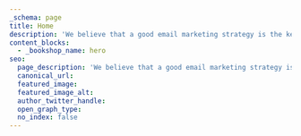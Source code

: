 ```yaml
---
_schema: page
title: Home
description: 'We believe that a good email marketing strategy is the key to growth. So we’re helping you grow your business with tools and resources that make email marketing easy.'
content_blocks:
  - _bookshop_name: hero
seo:
  page_description: 'We believe that a good email marketing strategy is the key to growth. So we’re helping you grow your business with tools and resources that make email marketing easy.'
  canonical_url:
  featured_image:
  featured_image_alt:
  author_twitter_handle:
  open_graph_type:
  no_index: false
---
```

